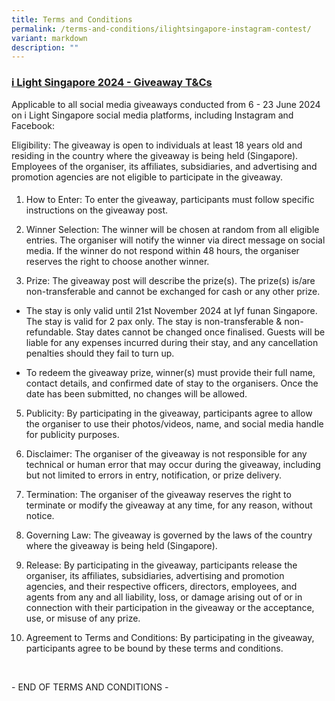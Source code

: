 ```yaml
---
title: Terms and Conditions
permalink: /terms-and-conditions/ilightsingapore-instagram-contest/
variant: markdown
description: ""
---
```

<h3><strong><u>i Light Singapore 2024 - Giveaway T&amp;Cs</u></strong></h3>
<p>Applicable to all social media giveaways conducted from 6 - 23 June 2024
on i Light Singapore social media platforms, including Instagram and Facebook:</p>
<p>Eligibility: The giveaway is open to individuals at least 18 years old
and residing in the country where the giveaway is being held (Singapore).
Employees of the organiser, its affiliates, subsidiaries, and advertising
and promotion agencies are not eligible to participate in the giveaway.</p>
<h4></h4>
<ol data-tight="true" class="tight">
<li>
<p>How to Enter: To enter the giveaway, participants must follow specific
instructions on the giveaway post.</p>
<p></p>
</li>
<li>
<p>Winner Selection: The winner will be chosen at random from all eligible
entries. The organiser will notify the winner via direct message on social
media. If the winner do not respond within 48 hours, the organiser reserves
the right to choose another winner.</p>
<p></p>
</li>
<li>
<p>Prize: The giveaway post will describe the prize(s). The prize(s) is/are
non-transferable and cannot be exchanged for cash or any other prize.&nbsp;</p>
<p></p>
</li>
</ol>
<ul data-tight="true" class="tight">
<li>
<p>The stay is only valid until 21st November 2024 at lyf funan Singapore.
The stay is valid for 2 pax only. The stay is non-transferable &amp; non-refundable.
Stay dates cannot be changed once finalised. Guests will be liable for
any expenses incurred during their stay, and any cancellation penalties
should they fail to turn up.&nbsp;</p>
<p></p>
</li>
<li>
<p>To redeem the giveaway prize, winner(s) must provide their full name,
contact details, and confirmed date of stay to the organisers. Once the
date has been submitted, no changes will be allowed.</p>
</li>
</ul>
<p></p>
<ol start="5">
<li>
<p>Publicity: By participating in the giveaway, participants agree to allow
the organiser to use their photos/videos, name, and social media handle
for publicity purposes.</p>
</li>
</ol>
<p></p>
<ol start="6">
<li>
<p>Disclaimer: The organiser of the giveaway is not responsible for any technical
or human error that may occur during the giveaway, including but not limited
to errors in entry, notification, or prize delivery.</p>
<p></p>
</li>
<li>
<p>Termination: The organiser of the giveaway reserves the right to terminate
or modify the giveaway at any time, for any reason, without notice.</p>
</li>
</ol>
<p></p>
<ol start="8">
<li>
<p>Governing Law: The giveaway is governed by the laws of the country where
the giveaway is being held (Singapore).</p>
<p></p>
</li>
<li>
<p>Release: By participating in the giveaway, participants release the organiser,
its affiliates, subsidiaries, advertising and promotion agencies, and their
respective officers, directors, employees, and agents from any and all
liability, loss, or damage arising out of or in connection with their participation
in the giveaway or the acceptance, use, or misuse of any prize.</p>
<p></p>
</li>
<li>
<p>Agreement to Terms and Conditions: By participating in the giveaway, participants
agree to be bound by these terms and conditions.</p>
</li>
</ol>
<p>
<br>
</p>
<p>- END OF TERMS AND CONDITIONS -</p>